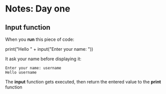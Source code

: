 # Notes: Day one

## Input function
When you **run** this piece of code:

print("Hello " + input("Enter your name: "))

It ask your name before displaying it:
```
Enter your name: username
Hello username
```
The **input** function gets executed, then return the entered value to the **print** function